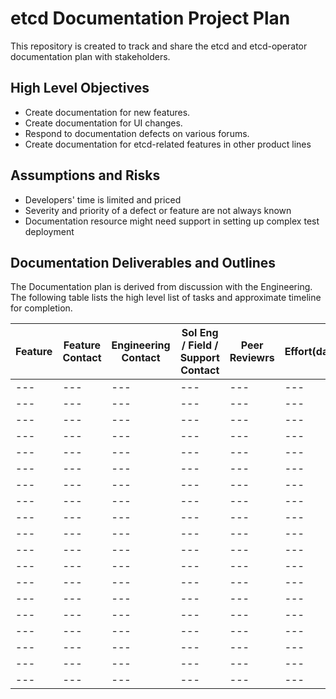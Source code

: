 # etcd Documentation Project Plan

This repository is created to track and share the etcd and etcd-operator documentation plan with stakeholders.

## High Level Objectives

* Create documentation for new features.
* Create documentation for UI changes.
* Respond to documentation defects on various forums.
* Create documentation for etcd-related features in other product lines

## Assumptions and Risks

* Developers' time is limited and priced
* Severity and priority of a defect or feature are not always known
* Documentation resource might need support in setting up complex test deployment

## Documentation Deliverables and Outlines

The Documentation plan is derived from discussion with the Engineering. The following table lists the high level list of tasks and approximate timeline for completion.

Feature | Feature Contact | Engineering Contact | Sol Eng / Field / Support Contact | Peer Reviewrs | Effort(days) | Status | 
--- | --- | --- | --- |--- |--- |--- |
--- | --- | --- | --- |--- |--- |--- |
--- | --- | --- | --- |--- |--- |--- |
--- | --- | --- | --- |--- |--- |--- |
--- | --- | --- | --- |--- |--- |--- |
--- | --- | --- | --- |--- |--- |--- |
--- | --- | --- | --- |--- |--- |--- |
--- | --- | --- | --- |--- |--- |--- |
--- | --- | --- | --- |--- |--- |--- |
--- | --- | --- | --- |--- |--- |--- |
--- | --- | --- | --- |--- |--- |--- |
--- | --- | --- | --- |--- |--- |--- |
--- | --- | --- | --- |--- |--- |--- |
--- | --- | --- | --- |--- |--- |--- |
--- | --- | --- | --- |--- |--- |--- |
--- | --- | --- | --- |--- |--- |--- |
--- | --- | --- | --- |--- |--- |--- |
--- | --- | --- | --- |--- |--- |--- |
--- | --- | --- | --- |--- |--- |--- |
--- | --- | --- | --- |--- |--- |--- |






